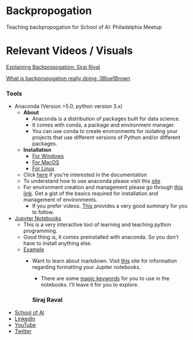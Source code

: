 # Backpropogation
Teaching backpropogation for School of AI: Philadelphia Meetup

# Relevant Videos / Visuals

[Explaining Backpropogation: Siraj Rival](https://www.youtube.com/watch?v=FaHHWdsIYQg&vl=en)

[What is backpropogation really doing: 3Blue1Brown](https://www.youtube.com/watch?v=Ilg3gGewQ5U)

###  Tools 
* Anaconda (Version >5.0, python version 3.x)
	* **About**
		* Anaconda is a distribution of packages built for data science. 
		* It comes with conda, a package and environment manager. 
		* You can use conda to create environments for isolating your projects that use different versions of Python and/or different packages.
	* **Installation**
		* [For Windows](https://www.anaconda.com/download/#windows)
		* [For MacOS](https://www.anaconda.com/download/#macos)
		* [For Linux](https://www.anaconda.com/download/#linux)
	* Click [here](https://docs.anaconda.com/anaconda/) if you’re interested in the documentation
	* To understand how to use anaconda please visit this [site](https://docs.anaconda.com/anaconda/navigator/k)
	* For environment creation and management please go through [this link](https://conda.io/docs/user-guide/tasks/manage-environments.html). Get a gist of the basics required for installation and management of environments. 
		* If you prefer videos. [This](https://youtu.be/EGaw6VXV3GI) provides a very good summary for you to follow. 
* [Jupyter Notebooks](http://jupyter.org/)
	* This is a very interactive tool of learning and teaching python programming. 
	* Good thing is, it comes preinstalled with anaconda. So you don’t have to install anything else. 
	* [Example](https://github.com/jubeenshah/School-of-ai-raleigh/blob/master/01-Meetup-Introductory/Demo/01-Regression.ipynb)
		* Want to learn about markdown. Visit [this](https://daringfireball.net/projects/markdown/basics) site for information regarding formatting your Jupiter notebooks.
			* There are some [magic keywords](http://ipython.readthedocs.io/en/stable/interactive/magics.html) for you to use in the notebooks. I’ll leave it for you to explore.
			
			###  Siraj Raval
* [School of AI](https://www.theschool.ai)
* [LinkedIn](https://www.linkedin.com/in/sirajraval)
* [YouTube](https://www.youtube.com/c/sirajraval) 
* [Twitter](https://twitter.com/sirajraval)

